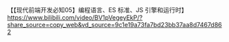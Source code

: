 【【现代前端开发必知05】编程语言、ES 标准、JS 引擎和运行时】 https://www.bilibili.com/video/BV1pVegeyEkP/?share_source=copy_web&vd_source=9c1e19a73fa7bd23bb37aa8d7467d862